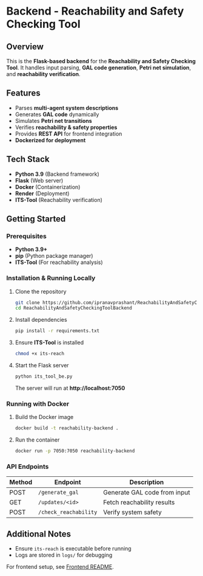 # Backend - Reachability and Safety Checking Tool

## Overview
This is the **Flask-based backend** for the **Reachability and Safety Checking Tool**. It handles input parsing, **GAL code generation**, **Petri net simulation**, and **reachability verification**.

## Features
- Parses **multi-agent system descriptions**
- Generates **GAL code** dynamically
- Simulates **Petri net transitions**
- Verifies **reachability & safety properties**
- Provides **REST API** for frontend integration
- **Dockerized for deployment**

## Tech Stack
- **Python 3.9** (Backend framework)
- **Flask** (Web server)
- **Docker** (Containerization)
- **Render** (Deployment)
- **ITS-Tool** (Reachability verification)

## Getting Started

### Prerequisites
- **Python 3.9+**
- **pip** (Python package manager)
- **ITS-Tool** (For reachability analysis)

### Installation & Running Locally
1. Clone the repository
   ```sh
   git clone https://github.com/ipranavprashant/ReachabilityAndSafetyCheckingTool.git
   cd ReachabilityAndSafetyCheckingToolBackend
   ```
2. Install dependencies
   ```sh
   pip install -r requirements.txt
   ```
3. Ensure **ITS-Tool** is installed
   ```sh
   chmod +x its-reach
   ```
4. Start the Flask server
   ```sh
   python its_tool_be.py
   ```
   The server will run at **http://localhost:7050**

### Running with Docker
1. Build the Docker image
   ```sh
   docker build -t reachability-backend .
   ```
2. Run the container
   ```sh
   docker run -p 7050:7050 reachability-backend
   ```

### API Endpoints
| Method | Endpoint            | Description                     |
|--------|---------------------|---------------------------------|
| POST   | `/generate_gal`      | Generate GAL code from input   |
| GET    | `/updates/<id>`      | Fetch reachability results     |
| POST   | `/check_reachability` | Verify system safety           |


## Additional Notes
- Ensure `its-reach` is executable before running
- Logs are stored in `logs/` for debugging

For frontend setup, see [Frontend README](../frontend/README.md).

